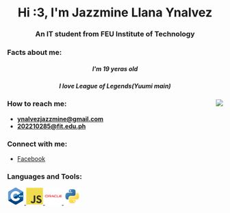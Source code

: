 <h1 align="center">Hi :3, I'm Jazzmine Llana Ynalvez</h1>
<h3 align="center">An IT student from FEU Institute of Technology</h3>

<h3 align="left">Facts about me:</h3>
<h5 align="center">I'm 19 yeras old</h5>
<h5 align="center">I love League of Legends(Yuumi main)</h5>
<img align="right" src="https://media.tenor.com/OZMr10f-fnoAAAAi/yuumi.gif">

<h3 align="left">How to reach me:</h3>

-  **ynalvezjazzmine@gmail.com**
-  **202210285@fit.edu.ph**


  <h3 align="left">Connect with me:</h3>
  
- [Facebook](https://www.facebook.com/jazzmine.llana)

<h3 align="left">Languages and Tools:</h3>
<p align="left"> <a href="https://www.w3schools.com/cpp/" target="_blank" rel="noreferrer"> <img src="https://raw.githubusercontent.com/devicons/devicon/master/icons/cplusplus/cplusplus-original.svg" alt="cplusplus" width="40" height="40"/> </a> <a href="https://developer.mozilla.org/en-US/docs/Web/JavaScript" target="_blank" rel="noreferrer"> <img src="https://raw.githubusercontent.com/devicons/devicon/master/icons/javascript/javascript-original.svg" alt="javascript" width="40" height="40"/> </a> <a href="https://www.oracle.com/" target="_blank" rel="noreferrer"> <img src="https://raw.githubusercontent.com/devicons/devicon/master/icons/oracle/oracle-original.svg" alt="oracle" width="40" height="40"/> </a> <a href="https://www.python.org" target="_blank" rel="noreferrer"> <img src="https://raw.githubusercontent.com/devicons/devicon/master/icons/python/python-original.svg" alt="python" width="40" height="40"/> </a> </p>
